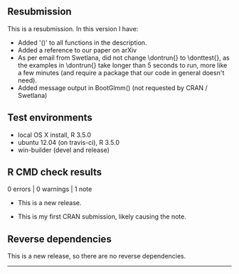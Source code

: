## Resubmission
This is a resubmission. In this version I have:
* Added '()' to all functions in the description.
* Added a reference to our paper on arXiv
* As per email from Swetlana, did not change \dontrun{} to \donttest{}, as the examples in \dontrun{} take longer than 5 seconds to run, more like a few minutes (and require a package that our code in general
doesn't need).
* Added message output in BootGlmm() (not requested by CRAN / Swetlana)


## Test environments
* local OS X install, R 3.5.0
* ubuntu 12.04 (on travis-ci), R 3.5.0
* win-builder (devel and release)

## R CMD check results

0 errors | 0 warnings | 1 note

* This is a new release.

* This is my first CRAN submission, likely causing the note.

## Reverse dependencies

This is a new release, so there are no reverse dependencies.

---
